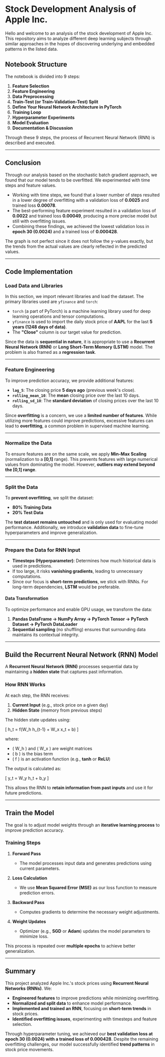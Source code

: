 # Stock Development Analysis of Apple Inc.

Hello and welcome to an analysis of the stock development of Apple Inc. This repository aims to analyze different deep learning subjects through similar approaches in the hopes of discovering underlying and embedded patterns in the listed data.

## Notebook Structure  

The notebook is divided into 9 steps:

1. **Feature Selection**  
2. **Feature Engineering**  
3. **Data Preprocessing**  
4. **Train-Test (or Train-Validation-Test) Split**  
5. **Define Your Neural Network Architecture in PyTorch**  
6. **Training Loop**  
7. **Hyperparameter Experiments**  
8. **Model Evaluation**  
9. **Documentation & Discussion**  

Through these 9 steps, the process of Recurrent Neural Network (RNN) is described and executed.

---

## Conclusion  

Through our analysis based on the stochastic batch gradient approach, we found that our model tends to be overfitted. We experimented with time steps and feature values.  

- Working with time steps, we found that a lower number of steps resulted in a lower degree of overfitting with a validation loss of **0.0025** and trained loss **0.00078**.  
- The best-performing feature experiment resulted in a validation loss of **0.0022** and trained loss **0.00049**, producing a more precise model but still with overfitting issues.  
- Combining these findings, we achieved the lowest validation loss in **epoch 30 (0.0024)** and a trained loss of **0.000428**.  

The graph is not perfect since it does not follow the y-values exactly, but the trends from the actual values are clearly reflected in the predicted values.

---

## Code Implementation  

### Load Data and Libraries  

In this section, we import relevant libraries and load the dataset. The primary libraries used are `yfinance` and `torch`:  

- `torch` (a part of PyTorch) is a machine learning library used for deep learning operations and tensor computations.  
- `yfinance` is used to import the daily stock price of **AAPL** for the last **5 years (1248 days of data)**.  
- The **"Close"** column is our target value for prediction.  

Since the data is **sequential in nature**, it is appropriate to use a **Recurrent Neural Network (RNN)** or **Long Short-Term Memory (LSTM)** model. The problem is also framed as a **regression task**.

---

### Feature Engineering  

To improve prediction accuracy, we provide additional features:  

- **`lag_5`**: The closing price **5 days ago** (previous week's close).  
- **`rolling_mean_10`**: The **mean** closing price over the last 10 days.  
- **`rolling_sd_10`**: The **standard deviation** of closing prices over the last 10 days.  

Since **overfitting** is a concern, we use a **limited number of features**. While utilizing more features could improve predictions, excessive features can lead to **overfitting**, a common problem in supervised machine learning.

---

### Normalize the Data  

To ensure features are on the same scale, we apply **Min-Max Scaling** (normalization to a **[0,1]** range). This prevents features with large numerical values from dominating the model. However, **outliers may extend beyond the [0,1] range**.

---

### Split the Data  

To **prevent overfitting**, we split the dataset:  

- **80% Training Data**  
- **20% Test Data**  

The **test dataset remains untouched** and is only used for evaluating model performance. Additionally, we introduce **validation data** to fine-tune hyperparameters and improve generalization.

---

### Prepare the Data for RNN Input  

- **Timesteps (Hyperparameter)**: Determines how much historical data is used in predictions.  
- If too large, it risks **vanishing gradients**, leading to unnecessary computations.  
- Since our focus is **short-term predictions**, we stick with RNNs. For long-term dependencies, **LSTM** would be preferable.  

#### Data Transformation  

To optimize performance and enable GPU usage, we transform the data:  

1. **Pandas DataFrame → NumPy Array → PyTorch Tensor → PyTorch Dataset → PyTorch DataLoader**  
2. **Sequential sampling** (no shuffling) ensures that surrounding data maintains its contextual integrity.  

---

## Build the Recurrent Neural Network (RNN) Model  

A **Recurrent Neural Network (RNN)** processes sequential data by maintaining a **hidden state** that captures past information.  

### How RNN Works  

At each step, the RNN receives:  
1. **Current Input** (e.g., stock price on a given day)  
2. **Hidden State** (memory from previous steps)  

The hidden state updates using:  

\[
h_t = f(W_h h_{t-1} + W_x x_t + b)
\]

where:  

- \( W_h \) and \( W_x \) are weight matrices  
- \( b \) is the bias term  
- \( f \) is an activation function (e.g., **tanh** or **ReLU**)  

The output is calculated as:  

\[
y_t = W_y h_t + b_y
\]

This allows the RNN to **retain information from past inputs** and use it for future predictions.

---

## Train the Model  

The goal is to adjust model weights through an **iterative learning process** to improve prediction accuracy.  

### Training Steps  

1. **Forward Pass**  
   - The model processes input data and generates predictions using current parameters.  

2. **Loss Calculation**  
   - We use **Mean Squared Error (MSE)** as our loss function to measure prediction errors.  

3. **Backward Pass**  
   - Computes gradients to determine the necessary weight adjustments.  

4. **Weight Updates**  
   - Optimizer (e.g., **SGD** or **Adam**) updates the model parameters to minimize loss.  

This process is repeated over **multiple epochs** to achieve better generalization.

---

## Summary  

This project analyzed Apple Inc.'s stock prices using **Recurrent Neural Networks (RNNs)**. We:  

- **Engineered features** to improve predictions while minimizing overfitting.  
- **Normalized and split data** to enhance model performance.  
- **Implemented and trained an RNN**, focusing on **short-term trends** in stock prices.  
- **Identified overfitting issues**, experimenting with timesteps and feature selection.  

Through hyperparameter tuning, we achieved our **best validation loss at epoch 30 (0.0024) with a trained loss of 0.000428**. Despite the remaining overfitting challenges, our model successfully identified **trend patterns** in stock price movements.

